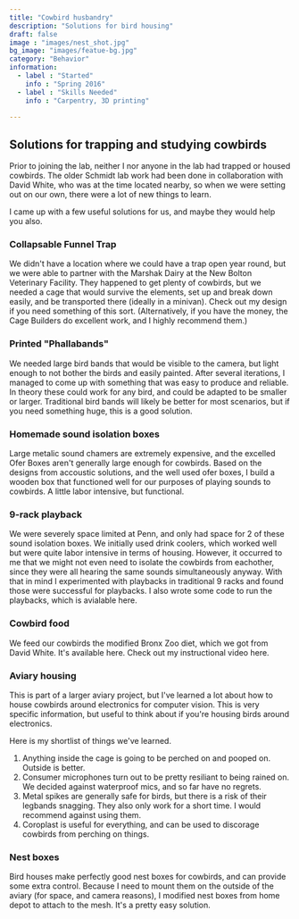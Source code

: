 ```yaml
---
title: "Cowbird husbandry"
description: "Solutions for bird housing"
draft: false
image : "images/nest_shot.jpg"
bg_image: "images/featue-bg.jpg"
category: "Behavior"
information:
  - label : "Started"
    info : "Spring 2016"
  - label : "Skills Needed"
    info : "Carpentry, 3D printing"

---
```


## Solutions for trapping and studying cowbirds

Prior to joining the lab, neither I nor anyone in the lab had trapped or housed cowbirds. 
The older Schmidt lab work had been done in collaboration with David White, who was at the time
located nearby, so when we were setting out on our own, there were a lot of new things to learn. 

I came up with a few useful solutions for us, and maybe they would help you also. 

### Collapsable Funnel Trap

We didn't have a location where we could have a trap open year round, but we were able to partner with 
the Marshak Dairy at the New Bolton Veterinary Facility. They happened to get plenty of cowbirds, but we needed a cage
that would survive the elements, set up and break down easily, and be transported there (ideally in a minivan). Check out my design if you need something of this sort. (Alternatively, if you have the money, the Cage Builders do excellent work, and I highly recommend them.)

### Printed "Phallabands"

We needed large bird bands that would be visible to the camera, but light enough to not bother the birds and easily painted. 
After several iterations, I managed to come up with something that was easy to produce and reliable. 
In theory these could work for any bird, and could be adapted to be smaller or larger. 
Traditional bird bands will likely be better for most scenarios, but if you need something huge, this is a good solution. 

### Homemade sound isolation boxes

Large metalic sound chamers are extremely expensive, and the excelled Ofer Boxes aren't generally large enough for cowbirds. 
Based on the designs from accoustic solutions, and the well used ofer boxes, I build a wooden box that functioned well
for our purposes of playing sounds to cowbirds. A little labor intensive, but functional.

### 9-rack playback

We were severely space limited at Penn, and only had space for 2 of these sound isolation boxes.
We initially used drink coolers, which worked well but were quite labor intensive in terms of housing. 
However, it occurred to me that we might not even need to isolate the cowbirds from eachother, since they 
were all hearing the same sounds simultaneously anyway. With that in mind I experimented with playbacks 
in traditional 9 racks and found those were successful for playbacks. I also wrote some code to run the playbacks, 
which is avialable here. 

### Cowbird food

We feed our cowbirds the modified Bronx Zoo diet, which we got from David White. It's available here. 
Check out my instructional video here.

### Aviary housing

This is part of a larger aviary project, but I've learned a lot about how to house cowbirds around electronics for computer vision. 
This is very specific information, but useful to think about if you're housing birds around electronics.

Here is my shortlist of things we've learned.
1. Anything inside the cage is going to be perched on and pooped on. Outside is better. 
2. Consumer microphones turn out to be pretty resiliant to being rained on. We decided against waterproof mics, 
and so far have no regrets. 
3. Metal spikes are generally safe for birds, but there is a risk of their legbands snagging. They also only work for a short time. I would recommend against using them.  
4. Coroplast is useful for everything, and can be used to discorage cowbirds from perching on things. 

### Nest boxes
Bird houses make perfectly good nest boxes for cowbirds, and can provide some extra control.
Because I need to mount them on the outside of the aviary (for space, and camera reasons), I modified 
nest boxes from home depot to attach to the mesh. It's a pretty easy solution. 
